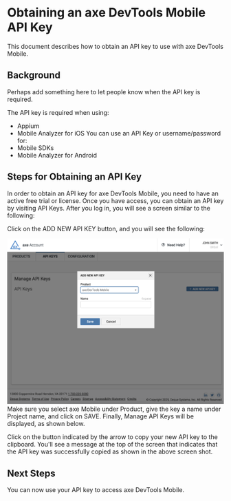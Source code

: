 # Obtaining an axe DevTools Mobile API Key

This document describes how to obtain an API key to use with axe DevTools Mobile.

## Background
Perhaps add something here to let people know when the API key is required.
<!-- The axe DevTools Linter SaaS offering needs an API key to authorize your use of the linter-source REST endpoint by adding an Authorization HTTP header to your request. For example, the following shows an example authorization header with a sample API key:
Authorization: cc57ffb2-aa21-4cc2-a11a-0257779b9909
The key is not valid, but is included so you can see what an API key looks like.
 -->
The API key is required when using:
- Appium 
- Mobile Analyzer for iOS
You can use an API Key or username/password for:
- Mobile SDKs
- Mobile Analyzer for Android

## Steps for Obtaining an API Key
In order to obtain an API key for axe DevTools Mobile, you need to have an active free trial or license.
Once you have access, you can obtain an API key by visiting API Keys. After you log in, you will see a screen similar to the following:
<!-- screenshot of settings tab with Manage API Keys -->
Click on the ADD NEW API KEY button, and you will see the following:

![screenshot of ADD NEW API KEY modal, that shows the Product as “axe Mobile”](ADD-API-KEY.png)
Make sure you select axe Mobile under Product, give the key a name under Project name, and click on SAVE.
Finally, Manage API Keys will be displayed, as shown below.

Click on the button indicated by the arrow to copy your new API key to the clipboard. You'll see a message at the top of the screen that indicates that the API key was successfully copied as shown in the above screen shot.

## Next Steps
You can now use your API key to access axe DevTools Mobile.
